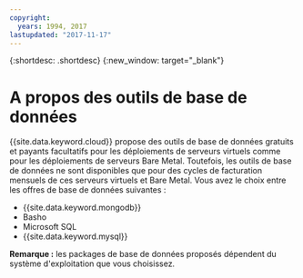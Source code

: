 ```yaml
---
copyright:
  years: 1994, 2017
lastupdated: "2017-11-17"
---
```


{:shortdesc: .shortdesc}
{:new_window: target="_blank"}

# A propos des outils de base de données

{{site.data.keyword.cloud}} propose des outils de base de données gratuits et payants facultatifs pour les déploiements de serveurs virtuels comme pour les déploiements de serveurs Bare Metal. Toutefois, les outils de base de données ne sont disponibles que pour des cycles de facturation mensuels de ces serveurs virtuels et Bare Metal. Vous avez le choix entre les offres de base de données suivantes :

* {{site.data.keyword.mongodb}}
* Basho
* Microsoft SQL
* {{site.data.keyword.mysql}}

**Remarque :** les packages de base de données proposés dépendent du système d'exploitation que vous choisissez.


